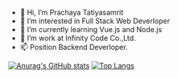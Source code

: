 - 👋 Hi, I’m Prachaya Tatiyasamrit
- 👀 I’m interested in Full Stack Web Deverloper
- 🌱 I’m currently learning Vue.js and Node.js
- 💞️ I’m work at Infinity Code Co.,Ltd.
- 📫 Position Backend Deverloper.

<!---
sprite5641/sprite5641 is a ✨ special ✨ repository because its `README.md` (this file) appears on your GitHub profile.
You can click the Preview link to take a look at your changes.
--->

[![Anurag's GitHub stats](https://github-readme-stats.vercel.app/api?username=sprite5641)](https://github.com/anuraghazra/github-readme-stats)
[![Top Langs](https://github-readme-stats.vercel.app/api/top-langs/?username=sprite5641&langs_count=8)](https://github.com/anuraghazra/github-readme-stats)

